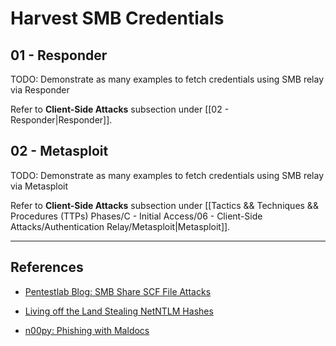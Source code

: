 # Harvest SMB Credentials

## 01 - Responder

TODO: Demonstrate as many examples to fetch credentials using SMB relay via Responder

Refer to **Client-Side Attacks** subsection under [[02 - Responder|Responder]].

## 02 - Metasploit

TODO: Demonstrate as many examples to fetch credentials using SMB relay via Metasploit

Refer to **Client-Side Attacks** subsection under [[Tactics && Techniques && Procedures (TTPs) Phases/C - Initial Access/06 - Client-Side Attacks/Authentication Relay/Metasploit|Metasploit]].

---
## References

- [Pentestlab Blog: SMB Share SCF File Attacks](https://pentestlab.blog/2017/12/13/smb-share-scf-file-attacks/)

- [Living off the Land Stealing NetNTLM Hashes](https://www.securify.nl/blog/living-off-the-land-stealing-netntlm-hashes)

- [n00py: Phishing with Maldocs](https://www.n00py.io/2017/04/phishing-with-maldocs/)